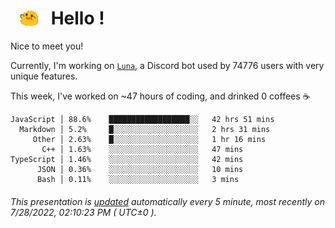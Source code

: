 <h1>   <img src="./spoinky.gif" style="vertical-align:middle;" width="30px">   Hello ! </h1>

Nice to meet you!

Currently, I'm working on <a href='https://github.com/Asgarrrr/Luna'>`Luna`</a>, a Discord bot used by 74776 users with very unique features.

This week, I've worked on ~47 hours of coding, and drinked 0 coffees ☕

```
JavaScript │ 88.6%    ██████████████████░░   42 hrs 51 mins
  Markdown │ 5.2%     █░░░░░░░░░░░░░░░░░░░   2 hrs 31 mins
     Other │ 2.63%    █░░░░░░░░░░░░░░░░░░░   1 hr 16 mins
       C++ │ 1.63%    ░░░░░░░░░░░░░░░░░░░░   47 mins
TypeScript │ 1.46%    ░░░░░░░░░░░░░░░░░░░░   42 mins
      JSON │ 0.36%    ░░░░░░░░░░░░░░░░░░░░   10 mins
      Bash │ 0.11%    ░░░░░░░░░░░░░░░░░░░░   3 mins
```

###### This presentation is [updated](https://github.com/Asgarrrr) automatically every 5 minute, most recently on 7/28/2022, 02:10:23 PM ( UTC±0 ).